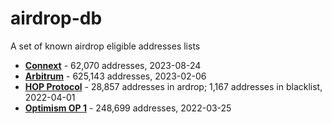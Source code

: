 # airdrop-db
A set of known airdrop eligible addresses lists

* **[Connext](https://github.com/connext/community-sybil-reports/tree/main)** - 62,070 addresses, 2023-08-24
* **[Arbitrum](https://www.nansen.ai/research/an-on-chain-distribution-model-for-the-arbitrum-community)** - 625,143 addresses, 2023-02-06
* **[HOP Protocol](https://github.com/hop-protocol/hop-airdrop/tree/master/src/data)** - 28,857 addresses in ardrop; 1,167 addresses in blacklist, 2022-04-01
* **[Optimism OP 1](https://github.com/ethereum-optimism/op-analytics/blob/main/reference_data/address_lists/op_airdrop1_addresses.csv)** - 248,699 addresses, 2022-03-25
